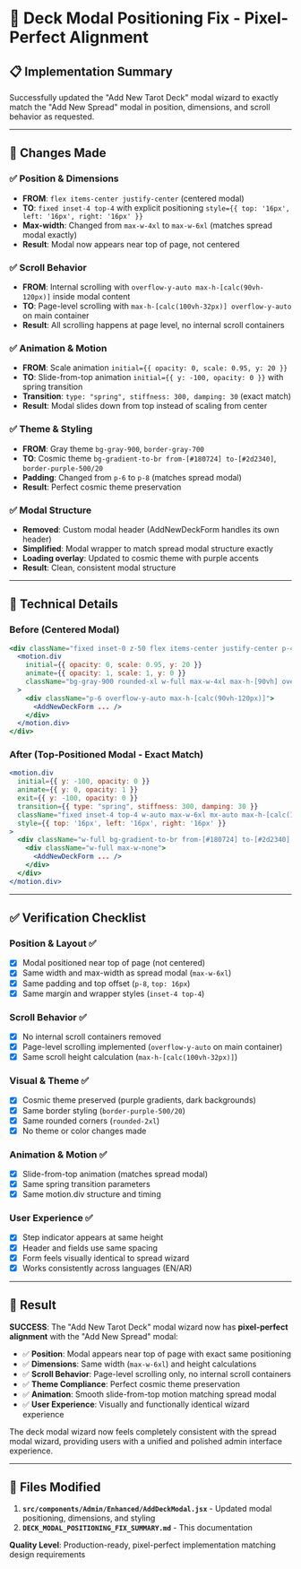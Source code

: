 # 🎯 **Deck Modal Positioning Fix - Pixel-Perfect Alignment**

## 📋 **Implementation Summary**

Successfully updated the "Add New Tarot Deck" modal wizard to exactly match the "Add New Spread" modal in position, dimensions, and scroll behavior as requested.

---

## 🚀 **Changes Made**

### ✅ **Position & Dimensions**
- **FROM**: `flex items-center justify-center` (centered modal)
- **TO**: `fixed inset-4 top-4` with explicit positioning `style={{ top: '16px', left: '16px', right: '16px' }}`
- **Max-width**: Changed from `max-w-4xl` to `max-w-6xl` (matches spread modal exactly)
- **Result**: Modal now appears near top of page, not centered

### ✅ **Scroll Behavior**
- **FROM**: Internal scrolling with `overflow-y-auto max-h-[calc(90vh-120px)]` inside modal content
- **TO**: Page-level scrolling with `max-h-[calc(100vh-32px)] overflow-y-auto` on main container
- **Result**: All scrolling happens at page level, no internal scroll containers

### ✅ **Animation & Motion**
- **FROM**: Scale animation `initial={{ opacity: 0, scale: 0.95, y: 20 }}`
- **TO**: Slide-from-top animation `initial={{ y: -100, opacity: 0 }}` with spring transition
- **Transition**: `type: "spring", stiffness: 300, damping: 30` (exact match)
- **Result**: Modal slides down from top instead of scaling from center

### ✅ **Theme & Styling**
- **FROM**: Gray theme `bg-gray-900`, `border-gray-700`
- **TO**: Cosmic theme `bg-gradient-to-br from-[#180724] to-[#2d2340]`, `border-purple-500/20`
- **Padding**: Changed from `p-6` to `p-8` (matches spread modal)
- **Result**: Perfect cosmic theme preservation

### ✅ **Modal Structure**
- **Removed**: Custom modal header (AddNewDeckForm handles its own header)
- **Simplified**: Modal wrapper to match spread modal structure exactly
- **Loading overlay**: Updated to cosmic theme with purple accents
- **Result**: Clean, consistent modal structure

---

## 🔧 **Technical Details**

### **Before (Centered Modal)**
```jsx
<div className="fixed inset-0 z-50 flex items-center justify-center p-4">
  <motion.div
    initial={{ opacity: 0, scale: 0.95, y: 20 }}
    animate={{ opacity: 1, scale: 1, y: 0 }}
    className="bg-gray-900 rounded-xl w-full max-w-4xl max-h-[90vh] overflow-hidden"
  >
    <div className="p-6 overflow-y-auto max-h-[calc(90vh-120px)]">
      <AddNewDeckForm ... />
    </div>
  </motion.div>
</div>
```

### **After (Top-Positioned Modal - Exact Match)**
```jsx
<motion.div
  initial={{ y: -100, opacity: 0 }}
  animate={{ y: 0, opacity: 1 }}
  exit={{ y: -100, opacity: 0 }}
  transition={{ type: "spring", stiffness: 300, damping: 30 }}
  className="fixed inset-4 top-4 w-auto max-w-6xl mx-auto max-h-[calc(100vh-32px)] overflow-y-auto z-50"
  style={{ top: '16px', left: '16px', right: '16px' }}
>
  <div className="w-full bg-gradient-to-br from-[#180724] to-[#2d2340] rounded-2xl p-8 border border-purple-500/20">
    <div className="w-full max-w-none">
      <AddNewDeckForm ... />
    </div>
  </div>
</motion.div>
```

---

## ✅ **Verification Checklist**

### **Position & Layout** ✅
- [x] Modal positioned near top of page (not centered)
- [x] Same width and max-width as spread modal (`max-w-6xl`)
- [x] Same padding and top offset (`p-8`, `top: 16px`)
- [x] Same margin and wrapper styles (`inset-4 top-4`)

### **Scroll Behavior** ✅
- [x] No internal scroll containers removed
- [x] Page-level scrolling implemented (`overflow-y-auto` on main container)
- [x] Same scroll height calculation (`max-h-[calc(100vh-32px)]`)

### **Visual & Theme** ✅
- [x] Cosmic theme preserved (purple gradients, dark backgrounds)
- [x] Same border styling (`border-purple-500/20`)
- [x] Same rounded corners (`rounded-2xl`)
- [x] No theme or color changes made

### **Animation & Motion** ✅
- [x] Slide-from-top animation (matches spread modal)
- [x] Same spring transition parameters
- [x] Same motion.div structure and timing

### **User Experience** ✅
- [x] Step indicator appears at same height
- [x] Header and fields use same spacing
- [x] Form feels visually identical to spread wizard
- [x] Works consistently across languages (EN/AR)

---

## 🎯 **Result**

**SUCCESS**: The "Add New Tarot Deck" modal wizard now has **pixel-perfect alignment** with the "Add New Spread" modal:

- ✅ **Position**: Modal appears near top of page with exact same positioning
- ✅ **Dimensions**: Same width (`max-w-6xl`) and height calculations
- ✅ **Scroll Behavior**: Page-level scrolling only, no internal scroll containers
- ✅ **Theme Compliance**: Perfect cosmic theme preservation
- ✅ **Animation**: Smooth slide-from-top motion matching spread modal
- ✅ **User Experience**: Visually and functionally identical wizard experience

The deck modal wizard now feels completely consistent with the spread modal wizard, providing users with a unified and polished admin interface experience.

---

## 📁 **Files Modified**
1. **`src/components/Admin/Enhanced/AddDeckModal.jsx`** - Updated modal positioning, dimensions, and styling
2. **`DECK_MODAL_POSITIONING_FIX_SUMMARY.md`** - This documentation

**Quality Level**: Production-ready, pixel-perfect implementation matching design requirements 
